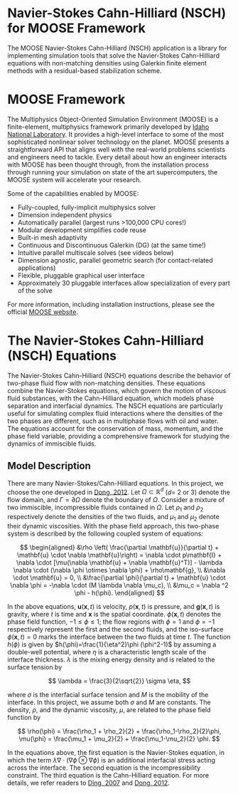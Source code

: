 Navier-Stokes Cahn-Hilliard (NSCH) for MOOSE Framework
=====

The MOOSE Navier-Stokes Cahn-Hilliard (NSCH) application is a library for implementing simulation tools that solve the Navier-Stokes Cahn-Hilliard equations with non-matching densities using Galerkin finite element methods with a residual-based stabilization scheme.

# MOOSE Framework

The Multiphysics Object-Oriented Simulation Environment (MOOSE) is a finite-element, multiphysics framework primarily developed by [Idaho National Laboratory](https://inl.gov/). It provides a high-level interface to some of the most sophisticated nonlinear solver technology on the planet. MOOSE presents a straightforward API that aligns well with the real-world problems scientists and engineers need to tackle. Every detail about how an engineer interacts with MOOSE has been thought through, from the installation process through running your simulation on state of the art supercomputers, the MOOSE system will accelerate your research.

Some of the capabilities enabled by MOOSE:

- Fully-coupled, fully-implicit multiphysics solver
- Dimension independent physics
- Automatically parallel (largest runs >100,000 CPU cores!)
- Modular development simplifies code reuse
- Built-in mesh adaptivity
- Continuous and Discontinuous Galerkin (DG) (at the same time!)
- Intuitive parallel multiscale solves (see videos below)
- Dimension agnostic, parallel geometric search (for contact-related applications)
- Flexible, pluggable graphical user interface
- Approximately 30 pluggable interfaces allow specialization of every part of the solve

For more information, including installation instructions, please see the official [MOOSE website](https://mooseframework.inl.gov).

# The Navier-Stokes Cahn-Hilliard (NSCH) Equations

The Navier-Stokes Cahn-Hilliard (NSCH) equations describe the behavior of two-phase fluid flow with non-matching densities. These equations combine the Navier-Stokes equations, which govern the motion of viscous fluid substances, with the Cahn-Hilliard equation, which models phase separation and interfacial dynamics. The NSCH equations are particularly useful for simulating complex fluid interactions where the densities of the two phases are different, such as in multiphase flows with oil and water. The equations account for the conservation of mass, momentum, and the phase field variable, providing a comprehensive framework for studying the dynamics of immiscible fluids.

## Model Description

There are many Navier-Stokes/Cahn-Hilliard equations. In this project, we choose the one developed in [Dong, 2012](https://doi.org/10.1016/j.jcp.2012.04.041). Let $\Omega \subset \mathbb{R}^d$ ($d=$ 2 or 3) denote the flow domain, and $\Gamma = \partial \Omega$ denote the boundary of $\Omega$. Consider a mixture of two immiscible, incompressible fluids contained in $\Omega$. Let $\rho_1$ and $\rho_2$ respectively denote the densities of the two fluids, and $\mu_1$ and $\mu_2$ denote their dynamic viscosities. With the phase field approach, this two-phase system is described by the following coupled system of equations:

$$
\begin{aligned}
    &\rho \left( \frac{\partial \mathbf{u}}{\partial t} + \mathbf{u} \cdot \nabla \mathbf{u}\right) = \nabla \cdot p\mathbf{I} + \nabla \cdot [\mu(\nabla \mathbf{u} + \nabla \mathbf{u}^T)] - \lambda \nabla \cdot (\nabla \phi \otimes \nabla \phi) + \rho\mathbf{g}, \\
    &\nabla \cdot \mathbf{u} = 0, \\
    &\frac{\partial \phi}{\partial t} + \mathbf{u} \cdot \nabla \phi = -\nabla \cdot (M \lambda \nabla \mu_c), \\
    &\mu_c = \nabla ^2 \phi - h(\phi).
\end{aligned}
$$

In the above equations, $\mathbf{u}(\mathbf{x},t)$ is velocity, $p(\mathbf{x},t)$ is pressure, and $\mathbf{g}(\mathbf{x},t)$ is gravity, where $t$ is time and $\mathbf{x}$ is the spatial coordinate. $\phi(\mathbf{x},t)$ denotes the phase field function, $-1 \leq \phi \leq 1$; the flow regions with $\phi = 1$ and $\phi = -1$ respectively represent the first and the second fluids, and the iso-surface $\phi (\mathbf{x},t)=0$ marks the interface between the two fluids at time $t$. The function $h(\phi)$ is given by $h(\phi)=\frac{1}{\eta^2}\phi (\phi^2-1)$ by assuming a double-well potential, where $\eta$ is a characteristic length scale of the interface thickness. $\lambda$ is the mixing energy density and is related to the surface tension by

$$
\lambda = \frac{3}{2\sqrt{2}} \sigma \eta,
$$

where $\sigma$ is the interfacial surface tension and $M$ is the mobility of the interface. In this project, we assume both $\sigma$ and $M$ are constants. The density, $\rho$, and the dynamic viscosity, $\mu$, are related to the phase field function by

$$
\rho(\phi) = \frac{\rho_1 + \rho_2}{2} + \frac{\rho_1-\rho_2}{2}\phi, \mu(\phi) = \frac{\mu_1 + \mu_2}{2} + \frac{\mu_1-\mu_2}{2} \phi.
$$

In the equations above, the first equation is the Navier-Stokes equation, in which the term $\lambda \nabla \cdot (\nabla \phi \otimes \nabla \phi)$ is an additional interfacial stress acting across the interface. The second equation is the incompressibility constraint. The third equation is the Cahn-Hilliard equation. For more details, we refer readers to [Ding, 2007](https://doi.org/10.1016/j.jcp.2007.06.028) and [Dong, 2012](https://doi.org/10.1016/j.jcp.2012.04.041).
